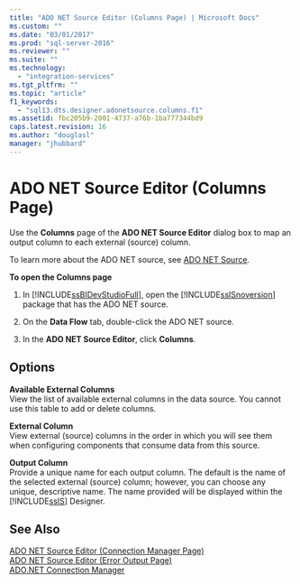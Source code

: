 ```yaml
---
title: "ADO NET Source Editor (Columns Page) | Microsoft Docs"
ms.custom: ""
ms.date: "03/01/2017"
ms.prod: "sql-server-2016"
ms.reviewer: ""
ms.suite: ""
ms.technology: 
  - "integration-services"
ms.tgt_pltfrm: ""
ms.topic: "article"
f1_keywords: 
  - "sql13.dts.designer.adonetsource.columns.f1"
ms.assetid: fbc205b9-2001-4737-a76b-1ba777344bd9
caps.latest.revision: 16
ms.author: "douglasl"
manager: "jhubbard"
---
```

# ADO NET Source Editor (Columns Page)
  Use the **Columns** page of the **ADO NET Source Editor** dialog box to map an output column to each external (source) column.  
  
 To learn more about the ADO NET source, see [ADO NET Source](../../integration-services/data-flow/ado-net-source.md).  
  
 **To open the Columns page**  
  
1.  In [!INCLUDE[ssBIDevStudioFull](../../analysis-services/includes/ssbidevstudiofull-md.md)], open the [!INCLUDE[ssISnoversion](../../advanced-analytics/r-services/includes/ssisnoversion-md.md)] package that has the ADO NET source.  
  
2.  On the **Data Flow** tab, double-click the ADO NET source.  
  
3.  In the **ADO NET Source Editor**, click **Columns**.  
  
## Options  
 **Available External Columns**  
 View the list of available external columns in the data source. You cannot use this table to add or delete columns.  
  
 **External Column**  
 View external (source) columns in the order in which you will see them when configuring components that consume data from this source.  
  
 **Output Column**  
 Provide a unique name for each output column. The default is the name of the selected external (source) column; however, you can choose any unique, descriptive name. The name provided will be displayed within the [!INCLUDE[ssIS](../../analysis-services/instances/includes/ssis-md.md)] Designer.  
  
## See Also  
 [ADO NET Source Editor &#40;Connection Manager Page&#41;](../../integration-services/data-flow/ado-net-source-editor-connection-manager-page.md)   
 [ADO NET Source Editor &#40;Error Output Page&#41;](../../integration-services/data-flow/ado-net-source-editor-error-output-page.md)   
 [ADO.NET Connection Manager](../../integration-services/connection-manager/ado.net-connection-manager.md)  
  
  